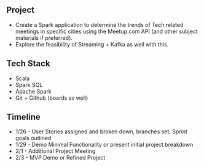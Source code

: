 ## Project

- Create a Spark application to determine the trends of Tech related meetings in specific cities using the Meetup.com API (and other subject materials if preferred).
- Explore the feasibility of Streaming + Kafka as well with this.

## Tech Stack
- Scala 
- Spark SQL
- Apache Spark
- Git + Github (boards as well)

## Timeline

- 1/26 - User Stories assigned and broken down, branches set, Sprint goals outlined
- 1/29 - Demo Minimal Functionality or present initial project breakdown
- 2/1 - Additional Project Meeting
- 2/3 - MVP Demo or Refined Project